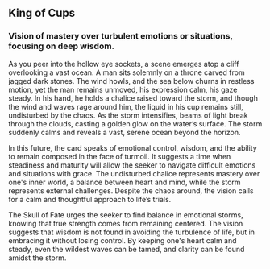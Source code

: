 ## King of Cups    
### Vision of mastery over turbulent emotions or situations, focusing on deep wisdom.

As you peer into the hollow eye sockets, a scene emerges atop a cliff overlooking a vast ocean. A man sits solemnly on a throne carved from jagged dark stones. The wind howls, and the sea below churns in restless motion, yet the man remains unmoved, his expression calm, his gaze steady. In his hand, he holds a chalice raised toward the storm, and though the wind and waves rage around him, the liquid in his cup remains still, undisturbed by the chaos. As the storm intensifies, beams of light break through the clouds, casting a golden glow on the water’s surface. The storm suddenly calms and reveals a vast, serene ocean beyond the horizon. 

In this future, the card speaks of emotional control, wisdom, and the ability to remain composed in the face of turmoil. It suggests a time when steadiness and maturity will allow the seeker to navigate difficult emotions and situations with grace. The undisturbed chalice represents mastery over one's inner world, a balance between heart and mind, while the storm represents external challenges. Despite the chaos around, the vision calls for a calm and thoughtful approach to life’s trials.

The Skull of Fate urges the seeker to find balance in emotional storms, knowing that true strength comes from remaining centered. The vision suggests that wisdom is not found in avoiding the turbulence of life, but in embracing it without losing control. By keeping one's heart calm and steady, even the wildest waves can be tamed, and clarity can be found amidst the storm.  
